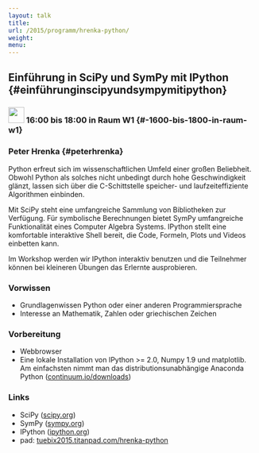 ```yaml
---
layout: talk
title:
url: /2015/programm/hrenka-python/
weight: 
menu:
---
```


## Einführung in SciPy und SymPy mit IPython {#einführunginscipyundsympymitipython}

### <img height = "32" src="../../../images/workshop.svg"> 16:00 bis 18:00 in Raum W1 {#-1600-bis-1800-in-raum-w1}

### Peter Hrenka {#peterhrenka}

Python erfreut sich im wissenschaftlichen Umfeld einer großen Beliebheit.
Obwohl Python als solches nicht unbedingt durch hohe Geschwindigkeit glänzt, lassen sich über die C-Schittstelle speicher- und laufzeiteffiziente Algorithmen einbinden.

Mit SciPy steht eine umfangreiche Sammlung von Bibliotheken zur Verfügung.
Für symbolische Berechnungen bietet SymPy umfangreiche Funktionalität eines Computer Algebra Systems.
IPython stellt eine komfortable interaktive Shell bereit, die Code, Formeln, Plots und Videos einbetten kann.

Im Workshop werden wir IPython interaktiv benutzen und die Teilnehmer können bei kleineren Übungen das Erlernte ausprobieren.

### Vorwissen

- Grundlagenwissen Python oder einer anderen Programmiersprache
- Interesse an Mathematik, Zahlen oder griechischen Zeichen


### Vorbereitung

- Webbrowser
- Eine lokale Installation von IPython >= 2.0, Numpy 1.9 und matplotlib.
Am einfachsten nimmt man das distributionsunabhängige Anaconda Python (<a href="http://continuum.io/downloads" target="_blank">continuum.io/downloads</a>)

### Links

- SciPy (<a href="https://www.scipy.org" target="_blank">scipy.org</a>)
- SymPy (<a href="http://www.sympy.org" target="_blank">sympy.org</a>)
- IPython (<a href="https://ipython.org/" target="_blank">ipython.org</a>)
- pad: <a href="https://tuebix2015.titanpad.com/hrenka-python" target="_blank">tuebix2015.titanpad.com/hrenka-python</a>
